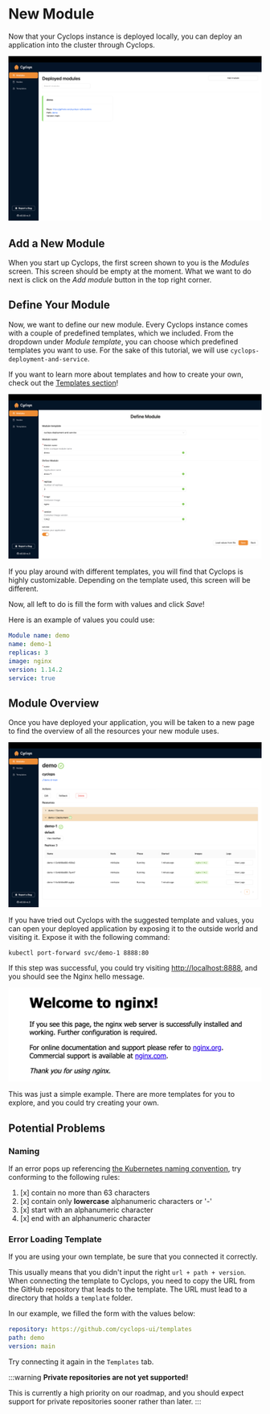 # New Module

Now that your Cyclops instance is deployed locally, you can deploy an application into the cluster through Cyclops.

![Modules](../../../static/img/demo/new-module/modules-list.png)

## Add a New Module

When you start up Cyclops, the first screen shown to you is the _Modules_ screen. This screen should be empty at the moment. What we want to do next is click on the _Add module_ button in the top right corner.

## Define Your Module

Now, we want to define our new module. Every Cyclops instance comes with a couple of predefined templates, which we included. From the dropdown under _Module template_, you can choose which predefined templates you want to use. For the sake of this tutorial, we will use `cyclops-deployment-and-service`.

If you want to learn more about templates and how to create your own, check out the [Templates section](../../templates/templates.md)!

![Loaded Template](../../../static/img/demo/new-module/loaded-template.png)

If you play around with different templates, you will find that Cyclops is highly customizable. Depending on the template used, this screen will be different.

Now, all left to do is fill the form with values and click _Save_!

Here is an example of values you could use:

```yaml
Module name: demo
name: demo-1
replicas: 3
image: nginx
version: 1.14.2
service: true
```

## Module Overview

Once you have deployed your application, you will be taken to a new page to find the overview of all the resources your new module uses.

![Module Details](../../../static/img/demo/new-module/module-details.png)

If you have tried out Cyclops with the suggested template and values, you can open your deployed application by exposing it to the outside world and visiting it.
Expose it with the following command:

```bash
kubectl port-forward svc/demo-1 8888:80
```

If this step was successful, you could try visiting [http://localhost:8888](http://localhost:8888), and you should see the Nginx hello message.

![Welcome to Nginx](../../../static/img/demo/new-module/nginx-hello.png)

This was just a simple example. There are more templates for you to explore, and you could try creating your own.

## Potential Problems

### Naming

If an error pops up referencing [the Kubernetes naming
convention](https://kubernetes.io/docs/concepts/overview/working-with-objects/names/), try conforming to the following rules:

1. [x] contain no more than 63 characters
2. [x] contain only **lowercase** alphanumeric characters or '-'
3. [x] start with an alphanumeric character
4. [x] end with an alphanumeric character

### Error Loading Template

If you are using your own template, be sure that you connected it correctly.

This usually means that you didn't input the right `url + path + version`. When connecting the template to Cyclops, you need to copy the URL from the GitHub repository that leads to the template. The URL must lead to a directory that holds a `template` folder.

In our example, we filled the form with the values below:

```yaml
repository: https://github.com/cyclops-ui/templates
path: demo
version: main
```

Try connecting it again in the `Templates` tab.

:::warning
**Private repositories are not yet supported!**

This is currently a high priority on our roadmap, and you should expect support for private repositories sooner rather than later.
:::
